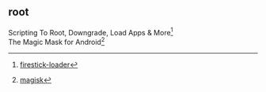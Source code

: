 

## root
Scripting To Root, Downgrade, Load Apps & More[^1] <br>
The Magic Mask for Android[^2]

[^1]: [firestick-loader](https://github.com/jadepoiskls/firestick-loader)
[^2]: [magisk](https://github.com/jadepoiskls/Magisk)
